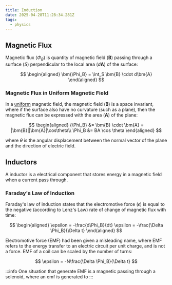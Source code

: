 ```yaml
---
title: Induction
date: 2025-04-28T11:28:34.281Z
tags:
  - physics
---
```


## Magnetic Flux

Magnetic flux ($\Phi_B$) is quantity of magnetic field ($\bm{B}$) passing through a surface ($S$) perpendicular to the local area ($d\bm{A}$) of the surface:

$$
\begin{aligned}
    \bm{\Phi_B} = \int_S \bm{B} \cdot d\bm{A}
\end{aligned}
$$

### Magnetic Flux in Uniform Magnetic Field

In a [uniform](./motion-in-electromagnetic-fields.md#uniform-fields) magnetic field, the magnetic field ($\bm{B}$) is a space invariant, where if the surface also have no curvature (such as a plane), then the magnetic flux can be expressed with the area ($\bm{A}$) of the plane:

$$
\begin{aligned}
    {\Phi_B} &= \bm{B} \cdot \bm{A} = |\bm{B}||\bm{A}|\cos\theta\\
    \Phi_B &= BA \cos \theta
\end{aligned}
$$

where $\theta$ is the angular displacement between the normal vector of the plane and the direction of electric field.

## Inductors

A inductor is a electrical component that stores energy in a magnetic field when a current pass through.

### Faraday's Law of Induction

Faraday's law of induction states that the electromotive force ($\epsilon$) is equal to the negative (according to Lenz's Law) rate of change of magnetic flux with time:

$$
\begin{aligned}
    \epsilon = -\frac{d\Phi_B}{dt}
    \epsilon = -\frac{\Delta \Phi_B}{\Delta t}
\end{aligned}
$$

Electromotive force (EMF) had been given a misleading name, where EMF refers to the energy transfer to an electric circuit per unit charge, and is not a force. EMF of a coil can be scaled by the number of turns:

$$
    \epsilon = -N\frac{\Delta \Phi_B}{\Delta t}
$$

:::info
One situation that generate EMF is a magnetic passing through a solenoid, where an emf is generated to
:::
